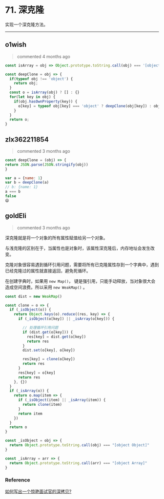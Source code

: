 
 # 71. 深克隆 
 实现一个深克隆方法。 
 ***
## o1wish 
 > commented 4 months ago 


```javascript
const isArray = obj => Object.prototype.toString.call(obj) === '[object Array]';

const deepClone = obj => {
  if(typeof obj !== 'object') {
    return obj;
  }
  const o = isArray(obj) ? [] : {}
  for(let key in obj) {
    if(obj.hasOwnProperty(key)) {
      o[key] = typeof obj[key] === 'object' ? deepClone(obj[key]) : obj[key]; 
    }
  }
  return o;
}

```
## zlx362211854 
 > commented 3 months ago 


```javascript
const deepClone = (obj) => {
return JSON.parse(JSON.stringify(obj))
}

var a = {name: 1}
var b = deepClone(a)
// b: {name: 1}
a === b
false
😄

```
## goldEli 
 > commented 3 months ago 

深克隆就是将一个对象的所有属性赋值给另一个对象。

与浅克隆的区别在于，当属性也是对象时，该属性深克隆后，内存地址会发生改变。

克隆对象很容易遇到循环引用问题，需要将所有已克隆属性存到一个字典中，遇到已经克隆过的属性就直接返回，避免死循环。

在创建字典时，如果用 `new Map()`， 键是强引用，只能手动释放，当对象很大会造成空间浪费。所以采用 `new WeakMap()` 。



```javaScript
const dist = new WeakMap()

const clone = o => {
  if (_isObject(o)) {
    return Object.keys(o).reduce((res, key) => {
      if (_isObject(o[key]) || _isArray(o[key])) {

        // 处理循环引用问题
        if (dist.get(o[key])) {
          res[key] = dist.get(o[key])
          return res  
        }
        dist.set(o[key], o[key])

        res[key] = clone(o[key])
        return res
      }
      res[key] = o[key]
      return res
    }, {})
  }
  if (_isArray(o)) {
    return o.map(item => {
      if (_isObject(item) || _isArray(item)) {
        return clone(item)
      }
      return item
    })
  }
  return o
}

const _isObject = obj => {
  return Object.prototype.toString.call(obj) === "[object Object]"
}

const _isArray = arr => {
  return Object.prototype.toString.call(arr) === "[object Array]"
}

```

### Reference
[如何写出一个惊艳面试官的深拷贝?](https://juejin.im/post/5d6aa4f96fb9a06b112ad5b1)